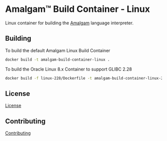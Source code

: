 # Amalgam&trade; Build Container - Linux

Linux container for building the [Amalgam](https://github.com/howsoai/amalgam) language interpreter.

## Building

To build the default Amalgam Linux Build Container
```bash
docker build -t amalgam-build-container-linux .
```

To build the Oracle Linux 8.x Container to support GLIBC 2.28
```bash
docker build -f linux-228/Dockerfile -t amalgam-build-container-linux-228 .
```

## License

[License](LICENSE.txt)

## Contributing

[Contributing](CONTRIBUTING.md)